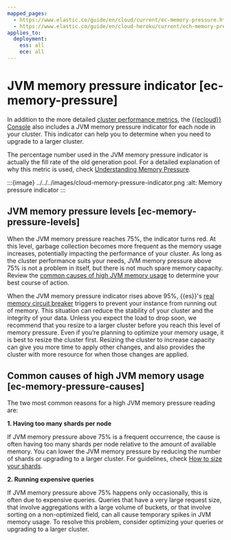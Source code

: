 ```yaml
---
mapped_pages:
  - https://www.elastic.co/guide/en/cloud/current/ec-memory-pressure.html
  - https://www.elastic.co/guide/en/cloud-heroku/current/ech-memory-pressure.html
applies_to:
  deployment:
    ess: all
    ece: all
---
```


# JVM memory pressure indicator [ec-memory-pressure]

In addition to the more detailed [cluster performance metrics](../stack-monitoring.md), the [{{ecloud}} Console](https://cloud.elastic.co?page=docs&placement=docs-body) also includes a JVM memory pressure indicator for each node in your cluster. This indicator can help you to determine when you need to upgrade to a larger cluster.

The percentage number used in the JVM memory pressure indicator is actually the fill rate of the old generation pool. For a detailed explanation of why this metric is used, check [Understanding Memory Pressure](https://www.elastic.co/blog/found-understanding-memory-pressure-indicator/).

:::{image} ../../../images/cloud-memory-pressure-indicator.png
:alt: Memory pressure indicator
:::


## JVM memory pressure levels [ec-memory-pressure-levels]

When the JVM memory pressure reaches 75%, the indicator turns red. At this level, garbage collection becomes more frequent as the memory usage increases, potentially impacting the performance of your cluster. As long as the cluster performance suits your needs, JVM memory pressure above 75% is not a problem in itself, but there is not much spare memory capacity. Review the [common causes of high JVM memory usage](#ec-memory-pressure-causes) to determine your best course of action.

When the JVM memory pressure indicator rises above 95%, {{es}}'s [real memory circuit breaker](asciidocalypse://docs/elasticsearch/docs/reference/elasticsearch/configuration-reference/circuit-breaker-settings.md#parent-circuit-breaker) triggers to prevent your instance from running out of memory. This situation can reduce the stability of your cluster and the integrity of your data. Unless you expect the load to drop soon, we recommend that you resize to a larger cluster before you reach this level of memory pressure. Even if you’re planning to optimize your memory usage, it is best to resize the cluster first. Resizing the cluster to increase capacity can give you more time to apply other changes, and also provides the cluster with more resource for when those changes are applied.


## Common causes of high JVM memory usage [ec-memory-pressure-causes]

The two most common reasons for a high JVM memory pressure reading are:

**1. Having too many shards per node**

If JVM memory pressure above 75% is a frequent occurrence, the cause is often having too many shards per node relative to the amount of available memory. You can lower the JVM memory pressure by reducing the number of shards or upgrading to a larger cluster. For guidelines, check [How to size your shards](/deploy-manage/production-guidance/optimize-performance/size-shards.md).

**2. Running expensive queries**

If JVM memory pressure above 75% happens only occasionally, this is often due to expensive queries. Queries that have a very large request size, that involve aggregations with a large volume of buckets, or that involve sorting on a non-optimized field, can all cause temporary spikes in JVM memory usage. To resolve this problem, consider optimizing your queries or upgrading to a larger cluster.

